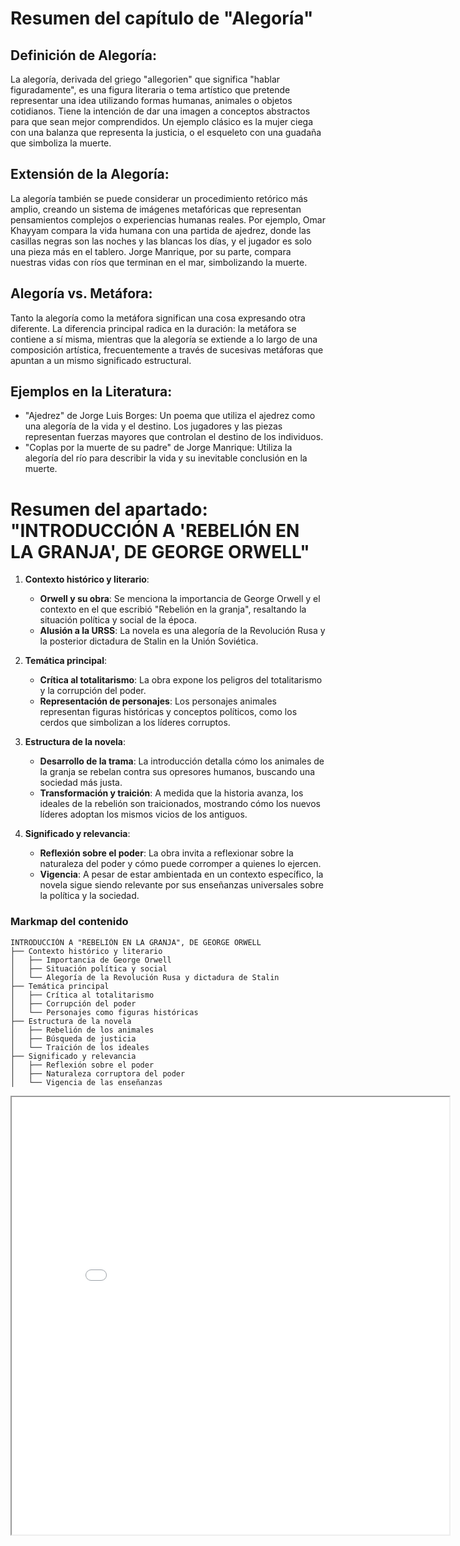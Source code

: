 
# Resumen del capítulo de "Alegoría"

## Definición de Alegoría:

La alegoría, derivada del griego "allegorien" que significa "hablar figuradamente", es una figura literaria o tema artístico que pretende representar una idea utilizando formas humanas, animales o objetos cotidianos. Tiene la intención de dar una imagen a conceptos abstractos para que sean mejor comprendidos. Un ejemplo clásico es la mujer ciega con una balanza que representa la justicia, o el esqueleto con una guadaña que simboliza la muerte.

## Extensión de la Alegoría:

La alegoría también se puede considerar un procedimiento retórico más amplio, creando un sistema de imágenes metafóricas que representan pensamientos complejos o experiencias humanas reales. Por ejemplo, Omar Khayyam compara la vida humana con una partida de ajedrez, donde las casillas negras son las noches y las blancas los días, y el jugador es solo una pieza más en el tablero. Jorge Manrique, por su parte, compara nuestras vidas con ríos que terminan en el mar, simbolizando la muerte.

## Alegoría vs. Metáfora:

Tanto la alegoría como la metáfora significan una cosa expresando otra diferente. La diferencia principal radica en la duración: la metáfora se contiene a sí misma, mientras que la alegoría se extiende a lo largo de una composición artística, frecuentemente a través de sucesivas metáforas que apuntan a un mismo significado estructural.

## Ejemplos en la Literatura:

- "Ajedrez" de Jorge Luis Borges: Un poema que utiliza el ajedrez como una alegoría de la vida y el destino. Los jugadores y las piezas representan fuerzas mayores que controlan el destino de los individuos.
- "Coplas por la muerte de su padre" de Jorge Manrique: Utiliza la alegoría del río para describir la vida y su inevitable conclusión en la muerte.

# Resumen del apartado: "INTRODUCCIÓN A 'REBELIÓN EN LA GRANJA', DE GEORGE ORWELL"

1. **Contexto histórico y literario**:
   - **Orwell y su obra**: Se menciona la importancia de George Orwell y el contexto en el que escribió "Rebelión en la granja", resaltando la situación política y social de la época.
   - **Alusión a la URSS**: La novela es una alegoría de la Revolución Rusa y la posterior dictadura de Stalin en la Unión Soviética.

2. **Temática principal**:
   - **Crítica al totalitarismo**: La obra expone los peligros del totalitarismo y la corrupción del poder.
   - **Representación de personajes**: Los personajes animales representan figuras históricas y conceptos políticos, como los cerdos que simbolizan a los líderes corruptos.

3. **Estructura de la novela**:
   - **Desarrollo de la trama**: La introducción detalla cómo los animales de la granja se rebelan contra sus opresores humanos, buscando una sociedad más justa.
   - **Transformación y traición**: A medida que la historia avanza, los ideales de la rebelión son traicionados, mostrando cómo los nuevos líderes adoptan los mismos vicios de los antiguos.

4. **Significado y relevancia**:
   - **Reflexión sobre el poder**: La obra invita a reflexionar sobre la naturaleza del poder y cómo puede corromper a quienes lo ejercen.
   - **Vigencia**: A pesar de estar ambientada en un contexto específico, la novela sigue siendo relevante por sus enseñanzas universales sobre la política y la sociedad.

### Markmap del contenido

```
INTRODUCCIÓN A "REBELIÓN EN LA GRANJA", DE GEORGE ORWELL
├── Contexto histórico y literario
│   ├── Importancia de George Orwell
│   ├── Situación política y social
│   └── Alegoría de la Revolución Rusa y dictadura de Stalin
├── Temática principal
│   ├── Crítica al totalitarismo
│   ├── Corrupción del poder
│   └── Personajes como figuras históricas
├── Estructura de la novela
│   ├── Rebelión de los animales
│   ├── Búsqueda de justicia
│   └── Traición de los ideales
├── Significado y relevancia
│   ├── Reflexión sobre el poder
│   ├── Naturaleza corruptora del poder
│   └── Vigencia de las enseñanzas
```

<iframe src="/carpeta-digital/assets/mapaLiteratura.html" width="700" height="700"> 